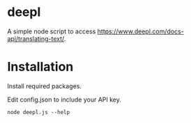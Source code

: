 # deepl

A simple node script to access https://www.deepl.com/docs-api/translating-text/.

# Installation

Install required packages.

Edit config.json to include your API key.

```
node deepl.js --help
```
